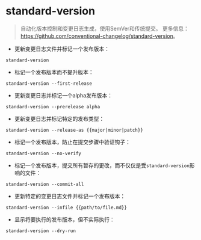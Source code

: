 # standard-version

> 自动化版本控制和变更日志生成，使用SemVer和传统提交。
> 更多信息：<https://github.com/conventional-changelog/standard-version>。

- 更新变更日志文件并标记一个发布版本：

`standard-version`

- 标记一个发布版本而不提升版本：

`standard-version --first-release`

- 更新变更日志并标记一个alpha发布版本：

`standard-version --prerelease alpha`

- 更新变更日志并标记特定的发布类型：

`standard-version --release-as {{major|minor|patch}}`

- 标记一个发布版本，防止在提交步骤中验证钩子：

`standard-version --no-verify`

- 标记一个发布版本，提交所有暂存的更改，而不仅仅是受`standard-version`影响的文件：

`standard-version --commit-all`

- 更新特定的变更日志文件并标记一个发布版本：

`standard-version --infile {{path/to/file.md}}`

- 显示将要执行的发布版本，但不实际执行：

`standard-version --dry-run`